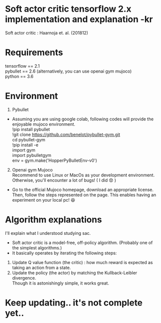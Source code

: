 # Soft actor critic tensorflow 2.x implementation and explanation -kr

Soft actor critic : Haarnoja et. al. (201812)

# Requirements
tensorflow == 2.1  
pybullet == 2.6 (alternatively, you can use openai gym mujoco)  
python == 3.6  


# Environment
1. Pybullet  
* Assuming you are using google colab, following codes will provide the enjoyable mujoco environment.  
!pip install pybullet  
!git clone https://github.com/benelot/pybullet-gym.git  
cd pybullet-gym  
!pip install -e  
import gym  
import pybulletgym  
env = gym.make('HopperPyBulletEnv-v0')  

2. Openai gym Mujoco  
Recommend to use Linux or MacOs as your development environment. Otherwise, you'll encounter a lot of bugs! ( I did :worried: )  
* Go to the official Mujoco homepage, download an appropriate license. Then, follow the steps represented on the page.
This enables having an experiment on your local pc! :satisfied:


# Algorithm explanations
I'll explain what I understood studying sac.   
* Soft actor critic is a model-free, off-policy algorithm. (Probably one of the simplest algorithms.)  
* It basically operates by iterating the following steps:
1. Update Q value function (the critic) : how much reward is expected as taking an action from a state.  
2. Update the policy (the actor) by matching the Kullback-Leibler divergence.   
Though it is astonishingly simple, it works great. 



# Keep updating.. it's not complete yet..


